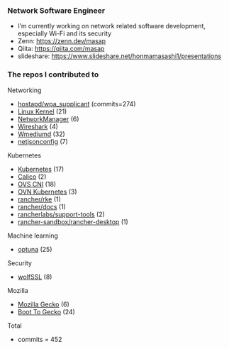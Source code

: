 ### Network Software Engineer
- I’m currently working on network related software development, especially Wi-Fi and its security
- Zenn: https://zenn.dev/masap
- Qiita: https://qiita.com/masap
- slideshare: https://www.slideshare.net/honmamasashi1/presentations

### The repos I contributed to
Networking
- [hostapd/wpa_supplicant](https://w1.fi/cgit/hostap/log/?qt=author&q=Masashi+Honma) (commits=274)
- [Linux Kernel](https://git.kernel.org/pub/scm/linux/kernel/git/stable/linux.git/log/?qt=author&q=Masashi+Honma) (21)
- [NetworkManager](https://github.com/NetworkManager/NetworkManager/commits?author=masap) (6)
- [Wireshark](https://github.com/wireshark/wireshark/commits?author=masap) (4)
- [Wmediumd](https://github.com/bcopeland/wmediumd/commits?author=masap) (32)
- [netjsonconfig](https://github.com/masap/netjsonconfig/commits?author=masap) (7)

Kubernetes
- [Kubernetes](https://github.com/kubernetes/kubernetes/commits?author=masap) (17)
- [Calico](https://github.com/projectcalico/calico/commits?author=masap) (2)
- [OVS CNI](https://github.com/k8snetworkplumbingwg/ovs-cni/commits?author=masap) (18)
- [OVN Kubernetes](https://github.com/ovn-org/ovn-kubernetes/commits?author=masap) (3)
- [rancher/rke](https://github.com/rancher/rke/commits?author=masap) (1)
- [rancher/docs](https://github.com/masap/docs/commits?author=masap) (1)
- [rancherlabs/support-tools](https://github.com/rancherlabs/support-tools/commits?author=masap) (2)
- [rancher-sandbox/rancher-desktop](https://github.com/masap/rancher-desktop/commits?author=masap) (1)

Machine learning
- [optuna](https://github.com/optuna/optuna/commits?author=masap) (25)

Security
- [wolfSSL](https://github.com/masap/wolfssl/commits?author=masap) (8)

Mozilla
- [Mozilla Gecko](https://github.com/mozilla/gecko-dev/commits?author=masap) (6)
- [Boot To Gecko](https://github.com/mozilla-b2g/gaia/commits?author=masap) (24)

Total
- commits = 452

